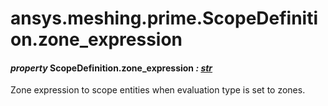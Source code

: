 # ansys.meshing.prime.ScopeDefinition.zone_expression



#### *property* ScopeDefinition.zone_expression *: [str](https://docs.python.org/3.11/library/stdtypes.html#str)*

Zone expression to scope entities when evaluation type is set to zones.

<!-- !! processed by numpydoc !! -->
